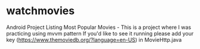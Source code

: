 # watchmovies
Android Project Listing Most Popular Movies - This is a project where I was practicing using mvvm pattern
If you'd like to see it running please add your key (https://www.themoviedb.org/?language=en-US) in MovieHttp.java
